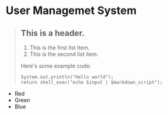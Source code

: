 # User Managemet System
> ## This is a header.
> 
> 1.   This is the first list item.
> 2.   This is the second list item.
> 
> Here's some example code:
>
>     System.out.println("Hello world");
>     return shell_exec("echo $input | $markdown_script");
*   Red
*   Green
*   Blue
